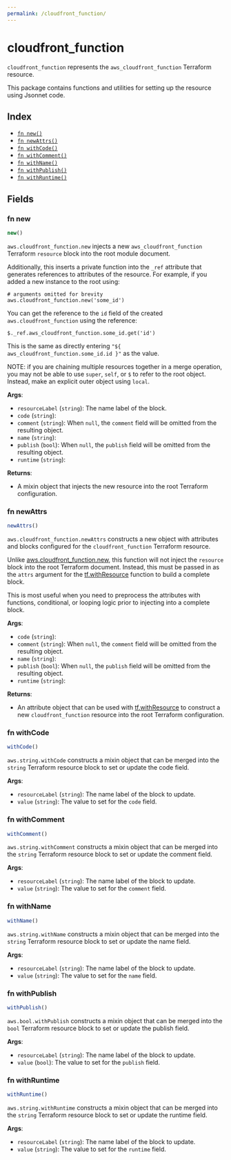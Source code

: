 ```yaml
---
permalink: /cloudfront_function/
---
```


# cloudfront_function

`cloudfront_function` represents the `aws_cloudfront_function` Terraform resource.



This package contains functions and utilities for setting up the resource using Jsonnet code.


## Index

* [`fn new()`](#fn-new)
* [`fn newAttrs()`](#fn-newattrs)
* [`fn withCode()`](#fn-withcode)
* [`fn withComment()`](#fn-withcomment)
* [`fn withName()`](#fn-withname)
* [`fn withPublish()`](#fn-withpublish)
* [`fn withRuntime()`](#fn-withruntime)

## Fields

### fn new

```ts
new()
```


`aws.cloudfront_function.new` injects a new `aws_cloudfront_function` Terraform `resource`
block into the root module document.

Additionally, this inserts a private function into the `_ref` attribute that generates references to attributes of the
resource. For example, if you added a new instance to the root using:

    # arguments omitted for brevity
    aws.cloudfront_function.new('some_id')

You can get the reference to the `id` field of the created `aws.cloudfront_function` using the reference:

    $._ref.aws_cloudfront_function.some_id.get('id')

This is the same as directly entering `"${ aws_cloudfront_function.some_id.id }"` as the value.

NOTE: if you are chaining multiple resources together in a merge operation, you may not be able to use `super`, `self`,
or `$` to refer to the root object. Instead, make an explicit outer object using `local`.

**Args**:
  - `resourceLabel` (`string`): The name label of the block.
  - `code` (`string`): 
  - `comment` (`string`):  When `null`, the `comment` field will be omitted from the resulting object.
  - `name` (`string`): 
  - `publish` (`bool`):  When `null`, the `publish` field will be omitted from the resulting object.
  - `runtime` (`string`): 

**Returns**:
- A mixin object that injects the new resource into the root Terraform configuration.


### fn newAttrs

```ts
newAttrs()
```


`aws.cloudfront_function.newAttrs` constructs a new object with attributes and blocks configured for the `cloudfront_function`
Terraform resource.

Unlike [aws.cloudfront_function.new](#fn-cloudfrontfunctionnew), this function will not inject the `resource`
block into the root Terraform document. Instead, this must be passed in as the `attrs` argument for the
[tf.withResource](https://github.com/tf-libsonnet/core/tree/main/docs#fn-withresource) function to build a complete block.

This is most useful when you need to preprocess the attributes with functions, conditional, or looping logic prior to
injecting into a complete block.

**Args**:
  - `code` (`string`): 
  - `comment` (`string`):  When `null`, the `comment` field will be omitted from the resulting object.
  - `name` (`string`): 
  - `publish` (`bool`):  When `null`, the `publish` field will be omitted from the resulting object.
  - `runtime` (`string`): 

**Returns**:
  - An attribute object that can be used with [tf.withResource](https://github.com/tf-libsonnet/core/tree/main/docs#fn-withresource) to construct a new `cloudfront_function` resource into the root Terraform configuration.


### fn withCode

```ts
withCode()
```

`aws.string.withCode` constructs a mixin object that can be merged into the `string`
Terraform resource block to set or update the code field.



**Args**:
  - `resourceLabel` (`string`): The name label of the block to update.
  - `value` (`string`): The value to set for the `code` field.


### fn withComment

```ts
withComment()
```

`aws.string.withComment` constructs a mixin object that can be merged into the `string`
Terraform resource block to set or update the comment field.



**Args**:
  - `resourceLabel` (`string`): The name label of the block to update.
  - `value` (`string`): The value to set for the `comment` field.


### fn withName

```ts
withName()
```

`aws.string.withName` constructs a mixin object that can be merged into the `string`
Terraform resource block to set or update the name field.



**Args**:
  - `resourceLabel` (`string`): The name label of the block to update.
  - `value` (`string`): The value to set for the `name` field.


### fn withPublish

```ts
withPublish()
```

`aws.bool.withPublish` constructs a mixin object that can be merged into the `bool`
Terraform resource block to set or update the publish field.



**Args**:
  - `resourceLabel` (`string`): The name label of the block to update.
  - `value` (`bool`): The value to set for the `publish` field.


### fn withRuntime

```ts
withRuntime()
```

`aws.string.withRuntime` constructs a mixin object that can be merged into the `string`
Terraform resource block to set or update the runtime field.



**Args**:
  - `resourceLabel` (`string`): The name label of the block to update.
  - `value` (`string`): The value to set for the `runtime` field.
